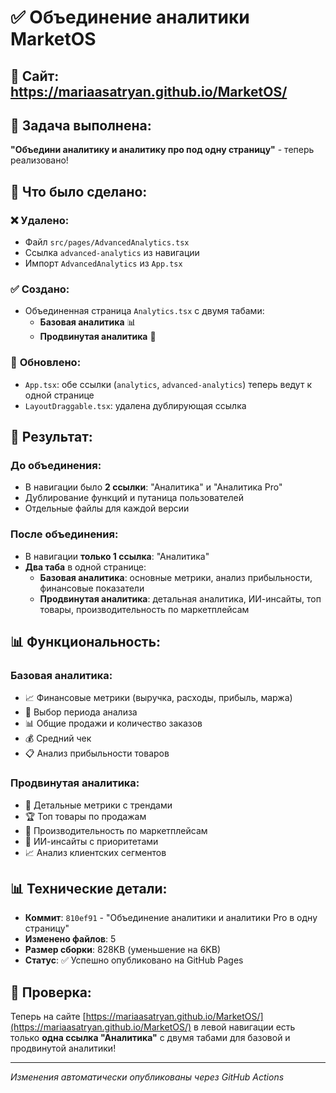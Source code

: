 # ✅ Объединение аналитики MarketOS

## 📍 Сайт: https://mariaasatryan.github.io/MarketOS/

## 🎯 Задача выполнена:

**"Объедини аналитику и аналитику про под одну страницу"** - теперь реализовано!

## 🔧 Что было сделано:

### ❌ **Удалено:**
- Файл `src/pages/AdvancedAnalytics.tsx`
- Ссылка `advanced-analytics` из навигации
- Импорт `AdvancedAnalytics` из `App.tsx`

### ✅ **Создано:**
- Объединенная страница `Analytics.tsx` с двумя табами:
  - **Базовая аналитика** 📊
  - **Продвинутая аналитика** 🧠

### 🔄 **Обновлено:**
- `App.tsx`: обе ссылки (`analytics`, `advanced-analytics`) теперь ведут к одной странице
- `LayoutDraggable.tsx`: удалена дублирующая ссылка

## 🚀 Результат:

### **До объединения:**
- В навигации было **2 ссылки**: "Аналитика" и "Аналитика Pro"
- Дублирование функций и путаница пользователей
- Отдельные файлы для каждой версии

### **После объединения:**
- В навигации **только 1 ссылка**: "Аналитика"
- **Два таба** в одной странице:
  - **Базовая аналитика**: основные метрики, анализ прибыльности, финансовые показатели
  - **Продвинутая аналитика**: детальная аналитика, ИИ-инсайты, топ товары, производительность по маркетплейсам

## 📊 Функциональность:

### **Базовая аналитика:**
- 📈 Финансовые метрики (выручка, расходы, прибыль, маржа)
- 📅 Выбор периода анализа
- 📊 Общие продажи и количество заказов
- 💰 Средний чек
- 📋 Анализ прибыльности товаров

### **Продвинутая аналитика:**
- 🎯 Детальные метрики с трендами
- 🏆 Топ товары по продажам
- 🏪 Производительность по маркетплейсам
- 🤖 ИИ-инсайты с приоритетами
- 📈 Анализ клиентских сегментов

## 📊 Технические детали:

- **Коммит**: `810ef91` - "Объединение аналитики и аналитики Pro в одну страницу"
- **Изменено файлов**: 5
- **Размер сборки**: 828KB (уменьшение на 6KB)
- **Статус**: ✅ Успешно опубликовано на GitHub Pages

## 🎉 **Проверка:**
Теперь на сайте [https://mariaasatryan.github.io/MarketOS/](https://mariaasatryan.github.io/MarketOS/) в левой навигации есть только **одна ссылка "Аналитика"** с двумя табами для базовой и продвинутой аналитики!

---
*Изменения автоматически опубликованы через GitHub Actions*
